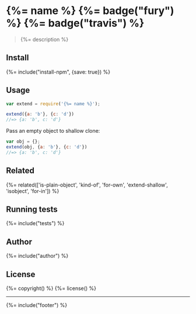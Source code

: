 # {%= name %} {%= badge("fury") %} {%= badge("travis") %}

> {%= description %}

## Install
{%= include("install-npm", {save: true}) %}

## Usage

```js
var extend = require('{%= name %}');

extend({a: 'b'}, {c: 'd'})
//=> {a: 'b', c: 'd'}
```

Pass an empty object to shallow clone:

```js
var obj = {};
extend(obj, {a: 'b'}, {c: 'd'})
//=> {a: 'b', c: 'd'}
```

## Related
{%= related(['is-plain-object', 'kind-of', 'for-own', 'extend-shallow', 'isobject', 'for-in']) %}  
## Running tests
{%= include("tests") %}
 
## Author
{%= include("author") %}

## License
{%= copyright() %}
{%= license() %}

***

{%= include("footer") %}
